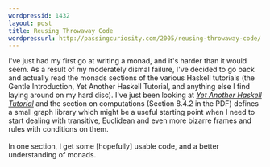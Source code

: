 ```yaml
---
wordpressid: 1432
layout: post
title: Reusing Throwaway Code
wordpressurl: http://passingcuriosity.com/2005/reusing-throwaway-code/
---
```

I've just had my first go at writing a monad, and it's harder than it would seem. As a result of my moderately dismal failure, I've decided to go back and actually read the monads sections of the various Haskell tutorials (the Gentle Introduction, Yet Another Haskell Tutorial, and anything else I find laying around on my hard disc). I've just been looking at <a href="http://www.isi.edu/~hdaume/htut/" style="font-style: italic;">Yet Another Haskell Tutorial</a> and the section on computations (Section 8.4.2 in the PDF) defines a small graph library which might be a useful starting point when I need to start dealing with transitive, Euclidean and even more bizarre frames and rules with conditions on them.<br /><br />In one section, I get some [hopefully] usable code, and a better understanding of monads.
